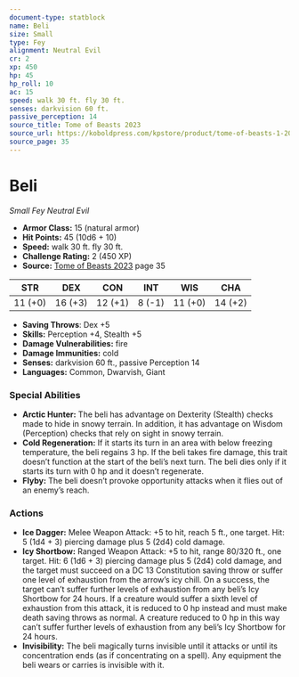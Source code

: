 ```yaml
---
document-type: statblock
name: Beli
size: Small
type: Fey
alignment: Neutral Evil
cr: 2
xp: 450
hp: 45
hp_roll: 10
ac: 15
speed: walk 30 ft. fly 30 ft.
senses: darkvision 60 ft. 
passive_perception: 14
source_title: Tome of Beasts 2023
source_url: https://koboldpress.com/kpstore/product/tome-of-beasts-1-2023-edition/
source_page: 35
---
```


# Beli

*Small* *Fey* *Neutral Evil*

- **Armor Class:** 15 (natural armor)
- **Hit Points:** 45 (10d6 + 10)
- **Speed:** walk 30 ft. fly 30 ft.
- **Challenge Rating:** 2 (450 XP)
- **Source:** [Tome of Beasts 2023](https://koboldpress.com/kpstore/product/tome-of-beasts-1-2023-edition/) page 35

| STR | DEX | CON | INT | WIS | CHA |
| --- | --- | --- | --- | --- | --- |
| 11 (+0) | 16 (+3) | 12 (+1) | 8 (-1) | 11 (+0) | 14 (+2) |

- **Saving Throws**: Dex +5
- **Skills:** Perception +4, Stealth +5
- **Damage Vulnerabilities:** fire
- **Damage Immunities:** cold
- **Senses:** darkvision 60 ft., passive Perception 14
- **Languages:** Common, Dwarvish, Giant

### Special Abilities

- **Arctic Hunter:** The beli has advantage on Dexterity (Stealth) checks made to hide in snowy terrain. In addition, it has advantage on Wisdom (Perception) checks that rely on sight in snowy terrain.
- **Cold Regeneration:** If it starts its turn in an area with below freezing temperature, the beli regains 3 hp. If the beli takes fire damage, this trait doesn’t function at the start of the beli’s next turn. The beli dies only if it starts its turn with 0 hp and it doesn’t regenerate.
- **Flyby:** The beli doesn’t provoke opportunity attacks when it flies out of an enemy’s reach.

### Actions

- **Ice Dagger:** Melee Weapon Attack: +5 to hit, reach 5 ft., one target. Hit: 5 (1d4 + 3) piercing damage plus 5 (2d4) cold damage.
- **Icy Shortbow:** Ranged Weapon Attack: +5 to hit, range 80/320 ft., one target. Hit: 6 (1d6 + 3) piercing damage plus 5 (2d4) cold damage, and the target must succeed on a DC 13 Constitution saving throw or suffer one level of exhaustion from the arrow’s icy chill. On a success, the target can’t suffer further levels of exhaustion from any beli’s Icy Shortbow for 24 hours. If a creature would suffer a sixth level of exhaustion from this attack, it is reduced to 0 hp instead and must make death saving throws as normal. A creature reduced to 0 hp in this way can’t suffer further levels of exhaustion from any beli’s Icy Shortbow for 24 hours.
- **Invisibility:** The beli magically turns invisible until it attacks or until its concentration ends (as if concentrating on a spell). Any equipment the beli wears or carries is invisible with it.

